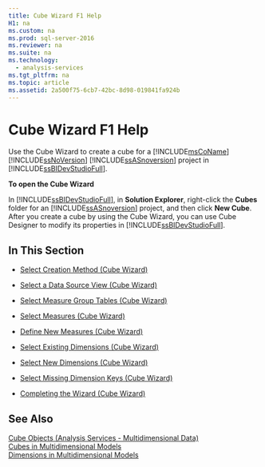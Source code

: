 ```yaml
---
title: Cube Wizard F1 Help
H1: na
ms.custom: na
ms.prod: sql-server-2016
ms.reviewer: na
ms.suite: na
ms.technology: 
  - analysis-services
ms.tgt_pltfrm: na
ms.topic: article
ms.assetid: 2a500f75-6cb7-42bc-8d98-019841fa924b
---
```

# Cube Wizard F1 Help
  Use the Cube Wizard to create a cube for a [!INCLUDE[msCoName](../../Topics/TopicNameContainA/includes/msCoName_md.md)] [!INCLUDE[ssNoVersion](../../Topics/TopicNameContainA/includes/ssNoVersion_md.md)] [!INCLUDE[ssASnoversion](../../Topics/TopicNameContainA/includes/ssASnoversion_md.md)] project in [!INCLUDE[ssBIDevStudioFull](../../Topics/TopicNameContainA/includes/ssBIDevStudioFull_md.md)].  
  
 **To open the Cube Wizard**  
  
 In [!INCLUDE[ssBIDevStudioFull](../../Topics/TopicNameContainA/includes/ssBIDevStudioFull_md.md)], in **Solution Explorer**, right-click the **Cubes** folder for an [!INCLUDE[ssASnoversion](../../Topics/TopicNameContainA/includes/ssASnoversion_md.md)] project, and then click **New Cube**. After you create a cube by using the Cube Wizard, you can use Cube Designer to modify its properties in [!INCLUDE[ssBIDevStudioFull](../../Topics/TopicNameContainA/includes/ssBIDevStudioFull_md.md)].  
  
## In This Section  
  
-   [Select Creation Method &#40;Cube Wizard&#41;](../../Topics/TopicNameNotContainA/Select-Creation-Method--Cube-Wizard-.md)  
  
-   [Select a Data Source View &#40;Cube Wizard&#41;](../../Topics/TopicNameContainA/Select-a-Data-Source-View--Cube-Wizard-.md)  
  
-   [Select Measure Group Tables &#40;Cube Wizard&#41;](../../Topics/TopicNameNotContainA/Select-Measure-Group-Tables--Cube-Wizard-.md)  
  
-   [Select Measures &#40;Cube Wizard&#41;](../../Topics/TopicNameNotContainA/Select-Measures--Cube-Wizard-.md)  
  
-   [Define New Measures &#40;Cube Wizard&#41;](../../Topics/TopicNameNotContainA/Define-New-Measures--Cube-Wizard-.md)  
  
-   [Select Existing Dimensions &#40;Cube Wizard&#41;](../../Topics/TopicNameNotContainA/Select-Existing-Dimensions--Cube-Wizard-.md)  
  
-   [Select New Dimensions &#40;Cube Wizard&#41;](../../Topics/TopicNameNotContainA/Select-New-Dimensions--Cube-Wizard-.md)  
  
-   [Select Missing Dimension Keys &#40;Cube Wizard&#41;](../../Topics/TopicNameNotContainA/Select-Missing-Dimension-Keys--Cube-Wizard-.md)  
  
-   [Completing the Wizard &#40;Cube Wizard&#41;](../../Topics/TopicNameNotContainA/Completing-the-Wizard--Cube-Wizard-.md)  
  
## See Also  
 [Cube Objects &#40;Analysis Services - Multidimensional Data&#41;](../Topic/Cube%20Objects%20\(Analysis%20Services%20-%20Multidimensional%20Data\).md)   
 [Cubes in Multidimensional Models](../../Topics/TopicNameNotContainA/Cubes-in-Multidimensional-Models.md)   
 [Dimensions in Multidimensional Models](../../Topics/TopicNameNotContainA/Dimensions-in-Multidimensional-Models.md)  
  
  